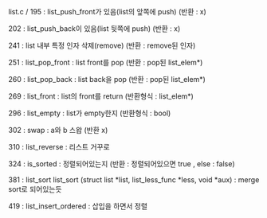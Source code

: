 list.c / 
195 : list_push_front가 있음(list의 앞쪽에 push) (반환 : x)

202 : list_push_back이 있음(list 뒷쪽에 push) (반환 : x)

241 : list 내부 특정 인자 삭제(remove) (반환 : remove된 인자)

251 : list_pop_front : list front를 pop (반환 : pop된 list_elem*)

260 : list_pop_back : list back을 pop (반환 : pop된 list_elem*)

269 : list_front : list의 front를 return (반환형식 : list_elem*)

296 : list_empty : list가 empty한지 (반환형식 : bool)

302 : swap : a와 b 스왑 (반환 x)

310 : list_reverse : 리스트 거꾸로

324 : is_sorted : 정렬되어있는지 (반환 : 정렬되어있으면 true , else : false)

381 : list_sort
list_sort (struct list *list, list_less_func *less, void *aux)
: merge sort로 되어있는듯

419 : list_insert_ordered : 삽입을 하면서 정렬